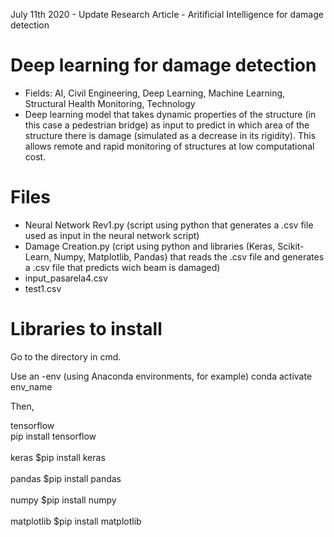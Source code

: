 July 11th 2020 - Update Research Article -  Aritificial Intelligence for damage detection 

# Deep learning for damage detection

- Fields: AI, Civil Engineering, Deep Learning, Machine Learning, Structural Health Monitoring, Technology
- Deep learning model that takes dynamic properties of the structure (in this case a pedestrian bridge) as input to predict in which area of the structure there is damage (simulated as a decrease in its rigidity). This allows remote and rapid monitoring of structures at low computational cost.

# Files

- Neural Network Rev1.py (script using python that generates a .csv file used as input in the neural network script)
- Damage Creation.py (cript using python and libraries (Keras, Scikit-Learn, Numpy, Matplotlib, Pandas) that reads the .csv file and generates a .csv file that predicts wich beam is damaged)
- input_pasarela4.csv
- test1.csv

# Libraries to install

Go to the directory in cmd.

Use an -env (using Anaconda environments, for example) 
	conda activate env_name

Then,

tensorflow <br>
	pip install tensorflow<br><br>
keras 
	$pip install keras<br><br>
pandas 
	$pip install pandas<br><br>
numpy 
	$pip install numpy<br><br>
matplotlib 
	$pip install matplotlib<br><br>
